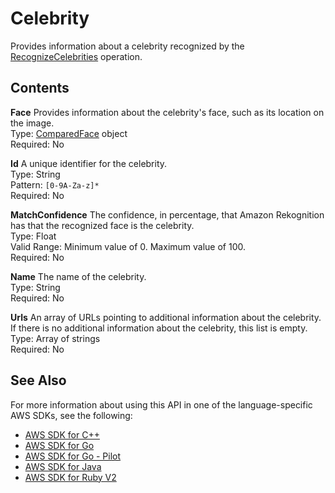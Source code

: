 # Celebrity<a name="API_Celebrity"></a>

Provides information about a celebrity recognized by the [RecognizeCelebrities](API_RecognizeCelebrities.md) operation\.

## Contents<a name="API_Celebrity_Contents"></a>

 **Face**   <a name="rekognition-Type-Celebrity-Face"></a>
Provides information about the celebrity's face, such as its location on the image\.  
Type: [ComparedFace](API_ComparedFace.md) object  
Required: No

 **Id**   <a name="rekognition-Type-Celebrity-Id"></a>
A unique identifier for the celebrity\.   
Type: String  
Pattern: `[0-9A-Za-z]*`   
Required: No

 **MatchConfidence**   <a name="rekognition-Type-Celebrity-MatchConfidence"></a>
The confidence, in percentage, that Amazon Rekognition has that the recognized face is the celebrity\.  
Type: Float  
Valid Range: Minimum value of 0\. Maximum value of 100\.  
Required: No

 **Name**   <a name="rekognition-Type-Celebrity-Name"></a>
The name of the celebrity\.  
Type: String  
Required: No

 **Urls**   <a name="rekognition-Type-Celebrity-Urls"></a>
An array of URLs pointing to additional information about the celebrity\. If there is no additional information about the celebrity, this list is empty\.  
Type: Array of strings  
Required: No

## See Also<a name="API_Celebrity_SeeAlso"></a>

For more information about using this API in one of the language\-specific AWS SDKs, see the following:
+  [AWS SDK for C\+\+](https://docs.aws.amazon.com/goto/SdkForCpp/rekognition-2016-06-27/Celebrity) 
+  [AWS SDK for Go](https://docs.aws.amazon.com/goto/SdkForGoV1/rekognition-2016-06-27/Celebrity) 
+  [AWS SDK for Go \- Pilot](https://docs.aws.amazon.com/goto/SdkForGoPilot/rekognition-2016-06-27/Celebrity) 
+  [AWS SDK for Java](https://docs.aws.amazon.com/goto/SdkForJava/rekognition-2016-06-27/Celebrity) 
+  [AWS SDK for Ruby V2](https://docs.aws.amazon.com/goto/SdkForRubyV2/rekognition-2016-06-27/Celebrity) 